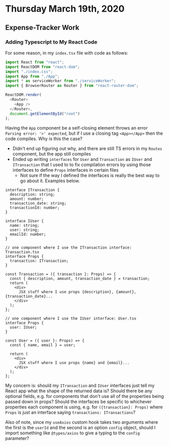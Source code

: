 # Thursday March 19th, 2020

## Expense-Tracker Work

### Adding Typescript to My React Code

For some reason, in my `index.tsx` file with code as follows:

```typescript
import React from "react";
import ReactDOM from "react-dom";
import "./index.css";
import App from "./App";
import * as serviceWorker from "./serviceWorker";
import { BrowserRouter as Router } from "react-router-dom";

ReactDOM.render(
  <Router>
    <App />
  </Router>,
  document.getElementById("root")
);
```

Having the `App` component be a self-closing element throws an error `Parsing error: '>' expected`, but if I use a closing tag `<App></App>` then the code compiles. Why is this the case?

- Didn't end up figuring out why, and there are still TS errors in my `Routes` component, but the app still compiles
- Ended up writing `interfaces` for `User` and `Transaction` as `IUser` and `ITransaction` that I used to to fix compilation errors by using those interfaces to define `Props` interfaces in certain files
  - Not sure if the way I defined the interfaces is really the best way to go about it. Examples below.

```tsx
interface ITransaction {
  description: string;
  amount: number;
  transaction_date: string;
  transactionId: number;
}

interface IUser {
  name: string;
  user: string;
  emailId: number;
}

// one component where I use the ITransaction interface: Transaction.tsx
interface Props {
  transaction: ITransaction;
}

const Transaction = ({ transaction }: Props) => {
  const { description, amount, transaction_date } = transaction;
  return (
    <div>
      JSX stuff where I use props {description}, {amount}, {transaction_date}...
    </div>
  );
};

// one component where I use the IUser interface: User.tsx
interface Props {
  user: IUser;
}

const User = ({ user }: Props) => {
  const { name, email } = user;

  return (
    <div>
      JSX stuff where I use props {name} and {email}...
    </div>
  );
};
```

My concern is: should my `ITransaction` and `IUser` interfaces just tell my React app what the shape of the returned data is? Should there be any optional fields, e.g. for components that don't use all of the properties being passed down in props? Should the interfaces be specific to whichever properties each component is using, e.g. for `({transaction}: Props)` where `Props` is just an interface saying `transactions: ITransactions`?

Also of note, since my `useAxios` custom hook takes two arguments where the first is the `userId` and the second is an option `config` object, should I import something like `@types/axios` to give a typing to the `config` parameter?
